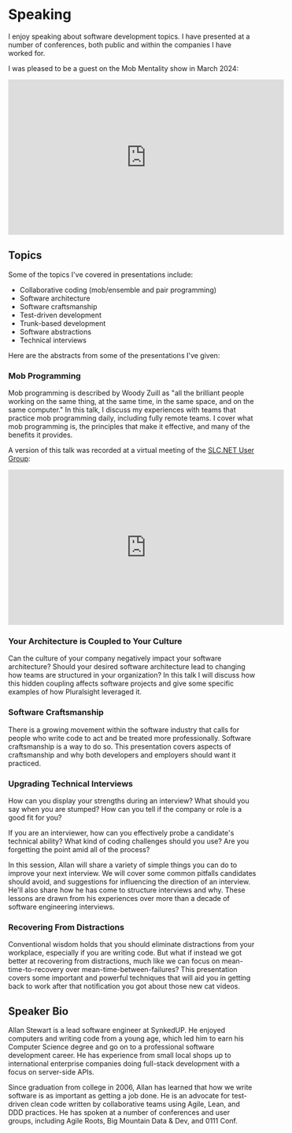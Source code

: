 # Speaking
I enjoy speaking about software development topics.
I have presented at a number of conferences, both public and within the companies I have worked for.

I was pleased to be a guest on the Mob Mentality show in March 2024:
<iframe width="560" height="315" src="https://www.youtube.com/embed/C2a1qBF6jtE?si=qbPpSaGTUNNAICmz" title="YouTube video player" frameborder="0" allow="accelerometer; autoplay; clipboard-write; encrypted-media; gyroscope; picture-in-picture; web-share" allowfullscreen></iframe>


## Topics
Some of the topics I've covered in presentations include:
* Collaborative coding (mob/ensemble and pair programming)
* Software architecture
* Software craftsmanship
* Test-driven development
* Trunk-based development
* Software abstractions
* Technical interviews

Here are the abstracts from some of the presentations I've given:

### Mob Programming
Mob programming is described by Woody Zuill as "all the brilliant people working on the same thing, at the same time, in the same space, and on the same computer."
In this talk, I discuss my experiences with teams that practice mob programming daily, including fully remote teams.
I cover what mob programming is, the principles that make it effective, and many of the benefits it provides.

A version of this talk was recorded at a virtual meeting of the [SLC.NET User Group](https://slcnet.tech/):
<iframe width="560" height="315" src="https://www.youtube.com/embed/nPzY16vUnA0?start=940" frameborder="0" allow="accelerometer; autoplay; clipboard-write; encrypted-media; gyroscope; picture-in-picture" allowfullscreen></iframe>

### Your Architecture is Coupled to Your Culture
Can the culture of your company negatively impact your software architecture?
Should your desired software architecture lead to changing how teams are structured in your organization?
In this talk I will discuss how this hidden coupling affects software projects and give some specific examples of how Pluralsight leveraged it.

### Software Craftsmanship
There is a growing movement within the software industry that calls for people who write code to act and be treated more professionally.
Software craftsmanship is a way to do so.
This presentation covers aspects of craftsmanship and why both developers and employers should want it practiced.

### Upgrading Technical Interviews
How can you display your strengths during an interview? What should you say when you are stumped? How can you tell if the company or role is a good fit for you?

If you are an interviewer, how can you effectively probe a candidate's technical ability? What kind of coding challenges should you use? Are you forgetting the point amid all of the process?

In this session, Allan will share a variety of simple things you can do to improve your next interview. We will cover some common pitfalls candidates should avoid, and suggestions for influencing the direction of an interview. He'll also share how he has come to structure interviews and why. These lessons are drawn from his experiences over more than a decade of software engineering interviews.

### Recovering From Distractions
Conventional wisdom holds that you should eliminate distractions from your workplace, especially if you are writing code. But what if instead we got better at recovering from distractions, much like we can focus on mean-time-to-recovery over mean-time-between-failures? This presentation covers some important and powerful techniques that will aid you in getting back to work after that notification you got about those new cat videos.


## Speaker Bio

Allan Stewart is a lead software engineer at SynkedUP.
He enjoyed computers and writing code from a young age,
which led him to earn his Computer Science degree and go on to a professional software development career.
He has experience from small local shops up to international enterprise companies
doing full-stack development with a focus on server-side APIs.

Since graduation from college in 2006, Allan has learned that how we write software is as important as getting a job done.
He is an advocate for test-driven clean code written by collaborative teams using Agile, Lean, and DDD practices.
He has spoken at a number of conferences and user groups, including Agile Roots, Big Mountain Data & Dev, and 0111 Conf.
